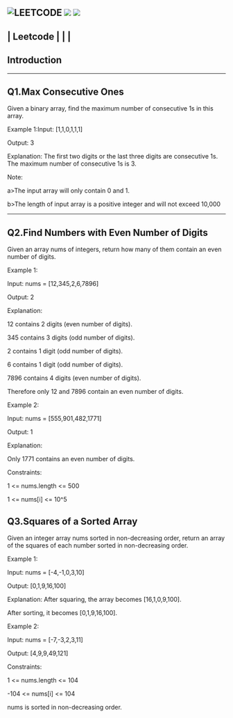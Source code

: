 
![LEETCODE](http://lmsotfy.com/so.png)
<img src="https://www.google.com/url?sa=i&url=https%3A%2F%2Fleetcode.com%2F&psig=AOvVaw07EemAYgTQPWQsqGRnP_A-&ust=1609079617431000&source=images&cd=vfe&ved=0CAIQjRxqFwoTCMCumu3u6-0CFQAAAAAdAAAAABAD">
<img src ="https://i2.wp.com/kagayablog.com/wp-content/uploads/2019/09/leencode-Time-0_00_0000.png?resize=1280%2C640&ssl=1">
------------------
|  Leetcode      |
|                |
-------------------




  Introduction
------------------------
-------------------------



Q1.Max Consecutive Ones
----------------------------------

Given a binary array, find the maximum number of consecutive 1s in this array.



Example 1:Input: [1,1,0,1,1,1]


Output: 3


Explanation: The first two digits or the last three digits are consecutive 1s.
The maximum number of consecutive 1s is 3.


Note: 


a>The input array will only contain 0 and 1.


b>The length of input array is a positive integer and will not exceed 10,000












****************************************************************
Q2.Find Numbers with Even Number of Digits
---------------------------------------------------------------------------------------------

Given an array nums of integers, return how many of them contain an even number of digits. 




Example 1:

Input: nums = [12,345,2,6,7896]


Output: 2


Explanation: 


12 contains 2 digits (even number of digits). 


345 contains 3 digits (odd number of digits).


2 contains 1 digit (odd number of digits). 


6 contains 1 digit (odd number of digits). 


7896 contains 4 digits (even number of digits). 


Therefore only 12 and 7896 contain an even number of digits.






Example 2:



Input: nums = [555,901,482,1771]



Output: 1 



Explanation: 



Only 1771 contains an even number of digits.





Constraints:

   1 <= nums.length <= 500
   
   
   1 <= nums[i] <= 10^5
    
    
    
  
    
    

   Q3.Squares of a Sorted Array
-----------------------------------------
Given an integer array nums sorted in non-decreasing order, return an array of the squares of each number sorted in non-decreasing order.



Example 1:


Input: nums = [-4,-1,0,3,10]


Output: [0,1,9,16,100]


Explanation: After squaring, the array becomes [16,1,0,9,100].



After sorting, it becomes [0,1,9,16,100].



Example 2:


Input: nums = [-7,-3,2,3,11]



Output: [4,9,9,49,121]




Constraints:



   1 <= nums.length <= 104
   
   
   -104 <= nums[i] <= 104
   
   
   nums is sorted in non-decreasing order.






